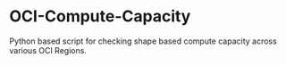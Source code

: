 # OCI-Compute-Capacity
Python based script for checking shape based compute capacity across various OCI Regions.
